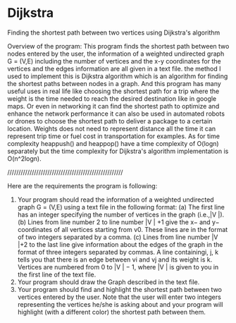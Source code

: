 # Dijkstra
Finding the shortest path between two vertices using Dijkstra's algorithm

Overview of the program:
This program finds the shortest path between two nodes entered by the user, the information of a 
weighted undirected graph G = (V,E) including the number of vertices and the x-y coordinates for the 
vertices and the edges information are all given in a text file. the method I used to implement this is 
Dijkstra algorithm which is an algorithm for finding the shortest paths between nodes in a graph. And 
this program has many useful uses in real life like choosing the shortest path for a trip where the weight 
is the time needed to reach the desired destination like in google maps. Or even in networking it can 
find the shortest path to optimize and enhance the network performance it can also be used in 
automated robots or drones to choose the shortest path to deliver a package to a certain location. 
Weights does not need to represent distance all the time it can represent trip time or fuel cost in
transportation for examples. As for time complexity heappush() and heappop() have a time complexity 
of O(logn) separately but the time complexity for Dijkstra's algorithm implementation is O(n^2logn).

////////////////////////////////////////////////////

Here are the requirements the program is following:
1. Your program should read the information of a weighted undirected graph G = (V,E) using a text file in the following format:
(a) The first line has an integer specifying the number of vertices in the graph (i.e.,|V |).
(b) Lines from line number 2 to line number |V | +1 give the x− and y− coordinates
of all vertices starting from v0. These lines are in the format of two integers
separated by a comma.
(c) Lines from line number |V |+2 to the last line give information about the edges of
the graph in the format of three integers separated by commas. A line containingi, j, k
tells you that there is an edge between vi and vj and its weight is k.
Vertices are numbered from 0 to |V | − 1, where |V | is given to you in the first line of the text file.
2. Your program should draw the Graph described in the text file.
3. Your program should find and highlight the shortest path between two vertices entered
by the user. Note that the user will enter two integers representing the vertices he/she
is asking about and your program will highlight (with a different color) the shortest path between them.

